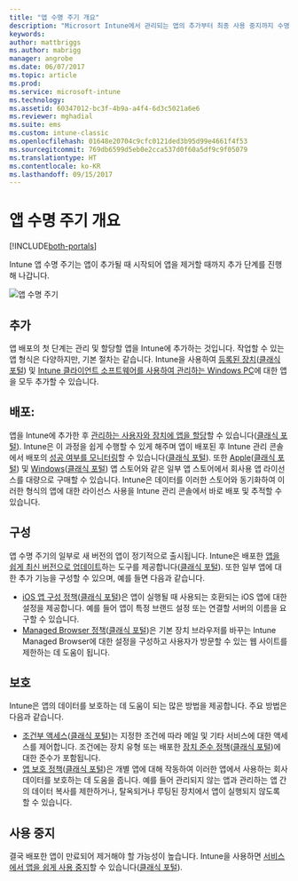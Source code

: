 ```yaml
---
title: "앱 수명 주기 개요"
description: "Microsort Intune에서 관리되는 앱의 추가부터 최종 사용 중지까지 수명 주기에 대해 알아봅니다."
keywords: 
author: mattbriggs
ms.author: mabrigg
manager: angrobe
ms.date: 06/07/2017
ms.topic: article
ms.prod: 
ms.service: microsoft-intune
ms.technology: 
ms.assetid: 60347012-bc3f-4b9a-a4f4-6d3c5021a6e6
ms.reviewer: mghadial
ms.suite: ems
ms.custom: intune-classic
ms.openlocfilehash: 01648e20704c9cfc0121ded3b95d99e4661f4f53
ms.sourcegitcommit: 769db6599d5eb0e2cca537d0f60a5df9c9f05079
ms.translationtype: HT
ms.contentlocale: ko-KR
ms.lasthandoff: 09/15/2017
---
```

# <a name="overview-of-the-app-lifecycle"></a>앱 수명 주기 개요

[!INCLUDE[both-portals](./includes/note-for-both-portals.md)]

Intune 앱 수명 주기는 앱이 추가될 때 시작되어 앱을 제거할 때까지 추가 단계를 진행해 나갑니다.

![앱 수명 주기](./media/app-lifecycle.png "Intune 앱 수명 주기")

## <a name="add"></a>추가

앱 배포의 첫 단계는 관리 및 할당할 앱을 Intune에 추가하는 것입니다. 작업할 수 있는 앱 형식은 다양하지만, 기본 절차는 같습니다. Intune을 사용하여 [등록된 장치](apps-add.md)([클래식 포털](/intune-classic/deploy-use/add-apps-for-mobile-devices-in-microsoft-intune)) 및 [Intune 클라이언트 소프트웨어를 사용하여 관리하는 Windows PC](/intune-classic/deploy-use/add-apps-for-windows-pcs-in-microsoft-intune)에 대한 앱을 모두 추가할 수 있습니다.

## <a name="deploy"></a>배포:

앱을 Intune에 추가한 후 [관리하는 사용자와 장치에 앱을 할당](apps-deploy.md)할 수 있습니다([클래식 포털](/intune-classic/deploy-use/deploy-apps)). Intune은 이 과정을 쉽게 수행할 수 있게 해주며 앱이 배포된 후 Intune 관리 콘솔에서 배포의 [성공 여부를 모니터링](apps-monitor.md)할 수 있습니다([클래식 포털](/intune-classic/deploy-use/monitor-apps-in-microsoft-intune)). 또한 [Apple](vpp-apps-ios.md)([클래식 포털](/intune-classic/deploy-use/manage-ios-apps-you-purchased-through-a-volume-purchase-program-with-microsoft-intune)) 및 [Windows](windows-store-for-business.md)([클래식 포털](/intune-classic/deploy-use/manage-apps-you-purchased-from-the-windows-store-for-business-with-microsoft-intune)) 앱 스토어와 같은 일부 앱 스토어에서 회사용 앱 라이선스를 대량으로 구매할 수 있습니다. Intune은 데이터를 이러한 스토어와 동기화하여 이러한 형식의 앱에 대한 라이선스 사용을 Intune 관리 콘솔에서 바로 배포 및 추적할 수 있습니다.

## <a name="configure"></a>구성

앱 수명 주기의 일부로 새 버전의 앱이 정기적으로 출시됩니다. Intune은 배포한 [앱을 쉽게 최신 버전으로 업데이트](apps-add.md)하는 도구를 제공합니다([클래식 포털](/intune-classic/deploy-use/update-apps-using-microsoft-intune)). 또한 일부 앱에 대한 추가 기능을 구성할 수 있으며, 예를 들면 다음과 같습니다.
- [iOS 앱 구성 정책](app-configuration-policies-use-ios.md)([클래식 포털](/intune-classic/deploy-use/configure-ios-apps-with-mobile-app-configuration-policies-in-microsoft-intune))은 앱이 실행될 때 사용되는 호환되는 iOS 앱에 대한 설정을 제공합니다. 예를 들어 앱이 특정 브랜드 설정 또는 연결할 서버의 이름을 요구할 수 있습니다.
- [Managed Browser 정책](app-configuration-managed-browser.md)([클래식 포털](/intune-classic/deploy-use/manage-internet-access-using-managed-browser-policies))은 기본 장치 브라우저를 바꾸는 Intune Managed Browser에 대한 설정을 구성하고 사용자가 방문할 수 있는 웹 사이트를 제한하는 데 도움이 됩니다.

## <a name="protect"></a>보호

Intune은 앱의 데이터를 보호하는 데 도움이 되는 많은 방법을 제공합니다. 주요 방법은 다음과 같습니다.
- [조건부 액세스](conditional-access.md)([클래식 포털](/intune-classic/deploy-use/restrict-access-to-email-and-o365-services-with-microsoft-intune))는 지정한 조건에 따라 메일 및 기타 서비스에 대한 액세스를 제어합니다. 조건에는 장치 유형 또는 배포한 [장치 준수 정책](device-compliance.md)([클래식 포털](/intune-classic/deploy-use/introduction-to-device-compliance-policies-in-microsoft-intune))에 대한 준수가 포함됩니다.
- [앱 보호 정책](app-protection-policy.md)([클래식 포털](/intune-classic/deploy-use/protect-app-data-using-mobile-app-management-policies-with-microsoft-intune))은 개별 앱에 대해 작동하여 이러한 앱에서 사용하는 회사 데이터를 보호하는 데 도움을 줍니다. 예를 들어 관리되지 않는 앱과 관리하는 앱 간의 데이터 복사를 제한하거나, 탈옥되거나 루팅된 장치에서 앱이 실행되지 않도록 할 수 있습니다.

## <a name="retire"></a>사용 중지

결국 배포한 앱이 만료되어 제거해야 할 가능성이 높습니다. Intune을 사용하면 [서비스에서 앱을 쉽게 사용 중지](device-management.md)할 수 있습니다([클래식 포털](/intune-classic/deploy-use/retire-apps-using-microsoft-intune)).
